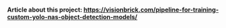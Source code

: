 #### Article about this project: https://visionbrick.com/pipeline-for-training-custom-yolo-nas-object-detection-models/

